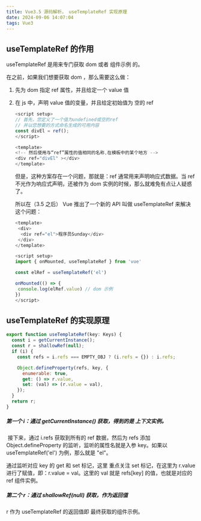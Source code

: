 ```yaml
---
title: Vue3.5 源码解析， useTemplateRef 实现原理
date: 2024-09-06 14:07:04
tags: Vue3
---
```


## useTemplateRef 的作用

useTemplateRef 是用来专门获取 dom 或者 组件示例 的。

在之前，如果我们想要获取 dom ，那么需要这么做：

1. 先为 dom 指定 ref 属性，并且给定一个 value 值

2. 在 js 中，声明 value 值的变量，并且给定初始值为 空的 ref

   ```javascript
   <script setup>
   // 首先，您定义了一个值为undefined或空的ref
   // 并以您想要的方式命名生成的可用内容
   const divEl = ref();
   </script>

   <template>
   <!-- 然后使用与“ref”属性的值相同的名称,在模板中的某个地方 -->
   <div ref="divEl" ></div>
   </template>
   ```

   但是，这种方案存在一个问题，那就是：ref 通常用来声明响应式数据。当 ref 不光作为响应式声明，还被作为 dom 实例的时候，那么就难免有点让人疑惑了。

   所以在（3.5 之后） Vue 推出了一个新的 API 叫做 useTemplateRef 来解决这个问题：

   ```javascript
   <template>
    <div>
     <div ref="el">程序员Sunday</div>
    </div>
   </template>

   <script setup>
   import { onMounted, useTemplateRef } from 'vue'

   const elRef = useTemplateRef('el')

   onMounted(() => {
    console.log(elRef.value) // dom 示例
   })
   </script>
   ```

## useTemplateRef 的实现原理

```javascript
export function useTemplateRef(key: Keys) {
  const i = getCurrentInstance();
  const r = shallowRef(null);
  if (i) {
    const refs = i.refs === EMPTY_OBJ ? (i.refs = {}) : i.refs;

    Object.defineProperty(refs, key, {
      enumerable: true,
      get: () => r.value,
      set: (val) => (r.value = val),
    });
  }
  return r;
}
```

##### 第一个 i：通过 getCurrentInstance() 获取，得到的是 上下文实例。

​ 接下来，通过 i.refs 获取到所有的 ref 数据，然后为 refs 添加 Object.defineProperty 的监听，监听的属性名就是入参 key。如果以 useTemplateRef('el') 为例，那么就是 "el"。

通过监听对应 key 的 get 和 set 标记，这里 重点关注 set 标记，在这里为 r.value 进行了赋值，即：r.value = val。这里的 val 就是 refs[key] 的值，也就是对应的 ref 组件实例。

##### 第二个 r：通过 shallowRef(null) 获取，作为返回值

r 作为 useTemplateRef 的返回值即 最终获取的组件示例。
